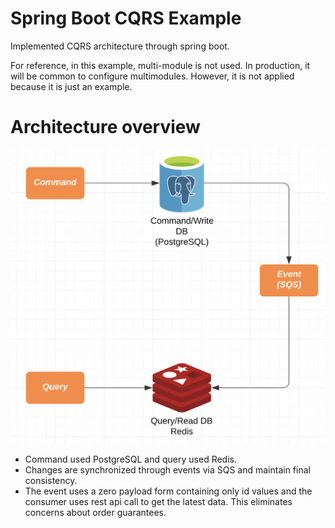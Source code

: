 # Spring Boot CQRS Example

Implemented CQRS architecture through spring boot.


For reference, in this example, multi-module is not used. In production, it will be common to configure multimodules. However, it is not applied because it is just an example.

# Architecture overview

![cqrs](./cqrs.png)

- Command used PostgreSQL and query used Redis.
- Changes are synchronized through events via SQS and maintain final consistency.
- The event uses a zero payload form containing only id values and the consumer uses rest api call to get the latest data. This eliminates concerns about order guarantees.